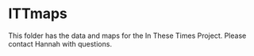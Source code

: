 # ITTmaps
This folder has the data and maps for the In These Times Project. Please contact Hannah with questions.

